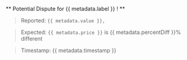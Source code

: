 ** Potential Dispute for {{ metadata.label }} ! **
> Reported: `{{ metadata.value }},`

> Expected: `{{ metadata.price }}` is {{ metadata.percentDiff }}% different

> Timestamp: {{ metadata.timestamp }}

